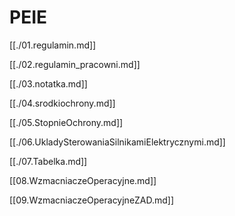 # PEIE

[[./01.regulamin.md]]

[[./02.regulamin_pracowni.md]]

[[./03.notatka.md]]

[[./04.srodkiochrony.md]]

[[./05.StopnieOchrony.md]]

[[./06.UkladySterowaniaSilnikamiElektrycznymi.md]]

[[./07.Tabelka.md]]

[[08.WzmacniaczeOperacyjne.md]]

[[09.WzmacniaczeOperacyjneZAD.md]]
